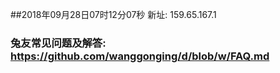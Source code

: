 ##2018年09月28日07时12分07秒 新址: 159.65.167.1
### 兔友常见问题及解答: https://github.com/wanggonging/d/blob/w/FAQ.md
